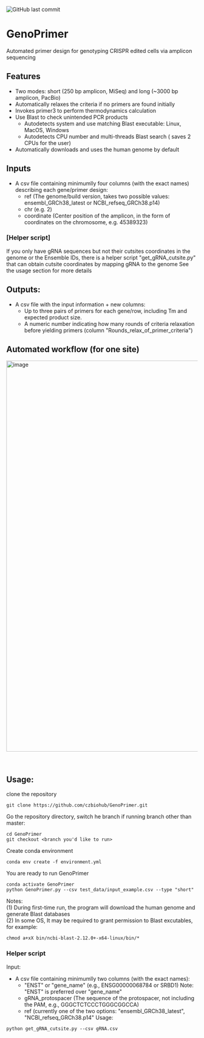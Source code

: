 ![GitHub last commit](https://img.shields.io/github/last-commit/czbiohub/GenoPrimer)

# GenoPrimer
Automated primer design for genotyping CRISPR edited cells via amplicon sequencing

## Features
- Two modes: short (250 bp amplicon, MiSeq) and long (~3000 bp amplicon, PacBio)
- Automatically relaxes the criteria if no primers are found initially
- Invokes primer3 to perform thermodynamics calculation
- Use Blast to check unintended PCR products 
  - Autodetects system and use matching Blast executable: Linux, MacOS, Windows
  - Autodetects CPU number and multi-threads Blast search ( saves 2 CPUs for the user)
- Automatically downloads and uses the human genome by default

## Inputs

- A csv file containing minimumlly four columns (with the exact names) describing each gene/primer design:
  - ref (The genome/build version, takes two possible values: ensembl_GRCh38_latest or NCBI_refseq_GRCh38.p14)  
  - chr (e.g. 2)  
  - coordinate (Center position of the amplicon, in the form of coordinates on the chromosome, e.g. 45389323)   

### [Helper script]
If you only have gRNA sequences but not their cutsites coordinates in the genome or the Ensemble IDs,
there is a helper script "get_gRNA_cutsite.py" that can obtain cutsite coordinates by mapping gRNA to the genome
See the usage section for more details

## Outputs:
- A csv file with the input information + new columns: 
  -  Up to three pairs of primers for each gene/row, including Tm and expected product size.
  -  A numeric number indicating how many rounds of criteria relaxation before yielding primers (column "Rounds_relax_of_primer_criteria")

## Automated workflow (for one site) 
<img width="1027" alt="image" src="https://user-images.githubusercontent.com/4129442/154752321-14e3f6c9-0a4c-435a-8c46-99d1a0893356.png">


&nbsp;
## Usage:
clone the repository
```
git clone https://github.com/czbiohub/GenoPrimer.git
```
Go the repository directory, switch he branch if running branch other than master:
```
cd GenoPrimer
git checkout <branch you'd like to run>
```

Create conda environment
```
conda env create -f environment.yml
```

You are ready to run GenoPrimer
```
conda activate GenoPrimer
python GenoPrimer.py --csv test_data/input_example.csv --type "short"
```
Notes:  
(1) During first-time run, the program will download the human genome and generate Blast databases  
(2) In some OS, It may be required to grant permission to Blast excutables, for example:
```
chmod a+xX bin/ncbi-blast-2.12.0+-x64-linux/bin/*
```

### Helper script
Input:
- A csv file containing minimumlly two columns (with the exact names):
  - "ENST" or "gene_name" (e.g., ENSG00000068784 or SRBD1) Note: "ENST" is preferred over "gene_name" 
  - gRNA_protospacer (The sequence of the protospacer, not including the PAM, e.g., GGGCTCTCCCTGGGCGGCCA)  
  - ref (currently one of the two options: "ensembl_GRCh38_latest", "NCBI_refseq_GRCh38.p14"
Usage:
```
python get_gRNA_cutsite.py --csv gRNA.csv
```


